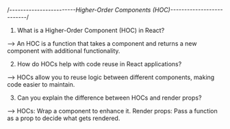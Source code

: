 /*------------------------Higher-Order Components (HOC)--------------------------*/


1. What is a Higher-Order Component (HOC) in React?

--> An HOC is a function that takes a component and returns a new component with additional functionality.


2. How do HOCs help with code reuse in React applications?

--> HOCs allow you to reuse logic between different components, making code easier to maintain.


3. Can you explain the difference between HOCs and render props?

--> HOCs: Wrap a component to enhance it.
Render props: Pass a function as a prop to decide what gets rendered.


